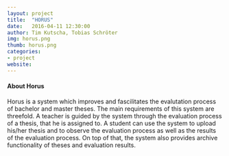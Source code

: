 ```yaml
---
layout: project
title:  "HORUS"
date:   2016-04-11 12:30:00
author: Tim Kutscha, Tobias Schröter
img: horus.png
thumb: horus.png
categories:
- project
website:
---
```


#### About Horus

Horus is a system which improves and fascilitates the evalutation process of bachelor and master theses.
The main requirements of this system are threefold.
A teacher is guided by the system through the evaluation process of a thesis, that he is assigned to.
A student can use the system to upload his/her thesis and to observe the evaluation process as well as the results of the evaluation process.
On top of that, the system also provides archive functionality of theses and evaluation results.

